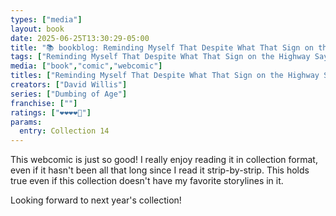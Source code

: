 ```yaml
---
types: ["media"]
layout: book
date: 2025-06-25T13:30:29-05:00
title: "📚 bookblog: Reminding Myself That Despite What That Sign on the Highway Says, Hell Isn't Real  (❤️❤️❤️❤️🖤)"
tags: ["Reminding Myself That Despite What That Sign on the Highway Says, Hell Isn't Real","David Willis","Dumbing of Age",""]
media: ["book","comic","webcomic"]
titles: ["Reminding Myself That Despite What That Sign on the Highway Says, Hell Isn't Real"]
creators: ["David Willis"]
series: ["Dumbing of Age"]
franchise: [""]
ratings: ["❤️❤️❤️❤️🖤"]
params:
  entry: Collection 14
---
```


This webcomic is just so good! I really enjoy reading it in collection format, even if it hasn't been all that long since I read it strip-by-strip. This holds true even if this collection doesn't have my favorite storylines in it. 

Looking forward to next year's collection!